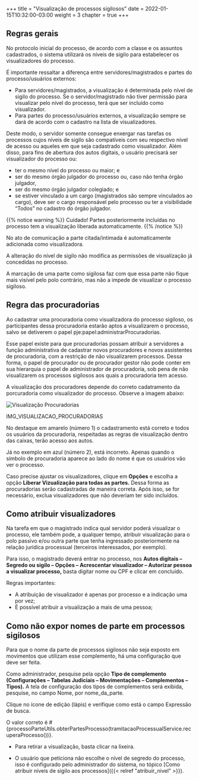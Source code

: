 +++
title = "Visualização de processos sigilosos"
date = 2022-01-15T10:32:00-03:00
weight = 3
chapter = true
+++

## Regras gerais

No protocolo inicial do processo, de acordo com a classe e os assuntos cadastrados, o sistema utilizará os níveis de sigilo para estabelecer os visualizadores do processo.

É importante ressaltar a diferença entre servidores/magistrados e partes do processo/usuários externos:

+ Para servidores/magistrados, a visualização é determinada pelo nível de sigilo do processo. Se o servidor/magistrado não tiver permissão para visualizar pelo nível do processo, terá que ser incluído como visualizador.
+ Para partes do processo/usuários externos, a visualização sempre se dará de acordo com o cadastro na lista de visualizadores.

Deste modo, o servidor somente consegue enxergar nas tarefas os processos cujos níveis de sigilo são compatíveis com seu respectivo nível de acesso ou aqueles em que seja cadastrado como visualizador. Além disso, para fins de abertura dos autos digitais, o usuário precisará ser visualizador do processo ou:
+ ter o mesmo nível do processo ou maior; e
+ ser do mesmo órgão julgador do processo ou, caso não tenha órgão julgador,
+ ser do mesmo órgão julgador colegiado; e
+ se estiver vinculado a um cargo (magistrados são sempre vinculados ao cargo), deve ser o cargo responsável pelo processo ou ter a visibilidade “Todos” no cadastro do órgão julgador.

{{% notice warning %}}
Cuidado! Partes posteriormente incluídas no processo tem a visualização liberada automaticamente.
{{% /notice %}}

No ato de comunicação a parte citada/intimada é automaticamente adicionada como visualizadora.

A alteração do nível de sigilo não modifica as permissões de visualização já concedidas no processo. 

A marcação de uma parte como sigilosa faz com que essa parte não fique mais visível pelo polo contrário, mas não a impede de visualizar o processo sigiloso.

## Regra das procuradorias

Ao cadastrar uma procuradoria como visualizadora do processo sigiloso, os participantes dessa procuradoria estarão aptos a visualizarem o processo, salvo se detiverem o papel pje:papel:administrarProcuradorias.

Esse papel existe para que procuradorias possam atribuir a servidores a função administrativa de cadastrar novos procuradores e novos assistentes de procuradoria, com a restrição de não visualizarem processos. Dessa forma, o papel de procurador ou de procurador gestor não pode conter em sua hierarquia o papel de administrador de procuradoria, sob pena de não visualizarem os processos sigilosos aos quais a procuradoria tem acesso.

A visualização dos procuradores depende do correto cadatramento da porcuradoria como visualizador do processo. Observe a imagem abaixo:

![Visualização Procuradorias](/imagens/visualizacao_procuradorias.jpg)

IMG_VISUALIZACAO_PROCURADORIAS

No destaque em amarelo (número 1) o cadastramento está correto e todos os usuários da procuradoria, respeitadas as regras de visualização dentro das caixas, terão acesso aos autos. 

Já no exemplo em azul (número 2), está incorreto. Apenas quando o símbolo de procuradoria aparece ao lado do nome é que os usuários vão ver o processo.

Caso precise ajustar os visualizadores, clique em **Opções** e escolha a opção **Liberar Vizualização para todas as partes.** Dessa forma as procuradorias serão cadastradas de maneira correta. Após isso, se for necessário, exclua visualizadores que não deveriam ter sido incluídos. 

## Como atribuir visualizadores

Na tarefa em que o magistrado indica qual servidor poderá visualizar o processo, ele também pode, a qualquer tempo, atribuir visualização para o polo passivo e/ou outra parte que tenha ingressado posteriormente na relação jurídica processual (terceiros interessados, por exemplo).

Para isso, o magistrado deverá entrar no processo, nos **Autos digitais – Segredo ou sigilo – Opções – Acrescentar visualizador – Autorizar pessoa a visualizar processo,** basta digitar nome ou CPF e clicar em concluído.

Regras importantes:
+ A atribuição de visualizador é apenas por processo e a indicação uma por vez;
+ É possível atribuir a visualização a mais de uma pessoa;
  
## Como não expor nomes de parte em processos sigilosos

Para que o nome da parte de processos sigilosos não seja exposto em movimentos que utilizam esse complemento, há uma configuração que deve ser feita.

Como administrador, pesquise pela opção **Tipo de complemento (Configurações –  Tabelas Judiciais – Movimentações –  Complementos – Tipos).** A tela de configuração dos tipos de complementos será exibida, pesquise, no campo Nome, por nome_da_parte. 

Clique no ícone de edição (lápis) e verifique como está o campo Expressão de busca.

O valor correto é #{processoParteUtils.obterPartesProcesso(tramitacaoProcessualService.recuperaProcesso())}.
+ Para retirar a visualização, basta clicar na lixeira.

+ O usuário que peticiona não escolhe o nível de segredo do processo, isso é configurado pelo administrador do sistema, no tópico [Como atribuir níveis de sigilo aos processos]({{< relref "atribuir_nivel" >}}). 

